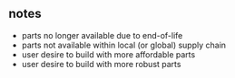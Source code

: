 
## notes

- parts no longer available due to end-of-life
- parts not available within local (or global) supply chain
- user desire to build with more affordable parts
- user desire to build with more robust parts
